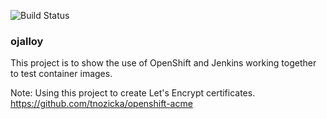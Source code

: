 ![Build Status](https://jenkins.apps.virtomation.com/buildStatus/icon?job=jcpowermac/ojalloy/master)

### ojalloy

This project is to show the use of OpenShift and Jenkins working together to test container images.


Note:
Using this project to create Let's Encrypt certificates.
https://github.com/tnozicka/openshift-acme
